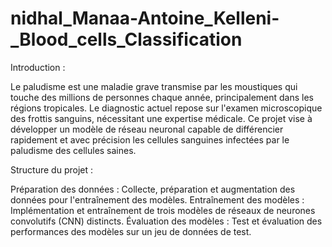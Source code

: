 ﻿# nidhal_Manaa-Antoine_Kelleni-_Blood_cells_Classification
Introduction :

Le paludisme est une maladie grave transmise par les moustiques qui touche des millions de personnes chaque année, principalement dans les régions tropicales. Le diagnostic actuel repose sur l'examen microscopique des frottis sanguins, nécessitant une expertise médicale. Ce projet vise à développer un modèle de réseau neuronal capable de différencier rapidement et avec précision les cellules sanguines infectées par le paludisme des cellules saines.

Structure du projet :

Préparation des données : Collecte, préparation et augmentation des données pour l'entraînement des modèles.
Entraînement des modèles : Implémentation et entraînement de trois modèles de réseaux de neurones convolutifs (CNN) distincts.
Évaluation des modèles : Test et évaluation des performances des modèles sur un jeu de données de test.
